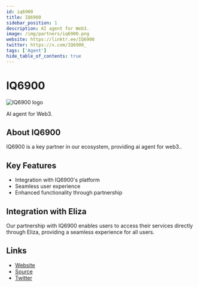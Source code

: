 ```yaml
---
id: iq6900
title: IQ6900
sidebar_position: 1
description: AI agent for Web3.
image: /img/partners/iq6900.png
website: https://linktr.ee/IQ6900
twitter: https://x.com/IQ6900_
tags: ['Agent']
hide_table_of_contents: true
---
```


# IQ6900

<div className="partner-logo">
  <img src="/img/partners/iq6900.png" alt="IQ6900 logo" />
</div>

AI agent for Web3.

## About IQ6900

IQ6900 is a key partner in our ecosystem, providing ai agent for web3..

## Key Features

- Integration with IQ6900's platform
- Seamless user experience
- Enhanced functionality through partnership

## Integration with Eliza

Our partnership with IQ6900 enables users to access their services directly through Eliza, providing a seamless experience for all users.

## Links

- [Website](https://linktr.ee/IQ6900)
- [Source](https://linktr.ee/IQ6900)
- [Twitter](https://x.com/IQ6900_)

